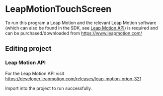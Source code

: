 # LeapMotionTouchScreen

To run this program a Leap Motion and the relevant Leap Motion software (which can also be found in the SDK, see [Leap Motion API](#leap-motion-api)) is required and can be purchased/downloaded from https://www.leapmotion.com/

## Editing project
### Leap Motion API
For the Leap Motion API visit https://developer.leapmotion.com/releases/leap-motion-orion-321

Import into the project to run successfully.
